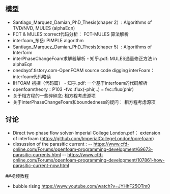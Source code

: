 ## 模型

- Santiago_Marquez_Damian_PhD_Thesis(chaper 2）: Algorithms of TVD/NVD, MULES (alphaEqn)
- FCT & MULES::correct代码分析： FCT-MULES 算法解析
- interfoam_东岳: PIMPLE algorithm 
- Santiago_Marquez_Damian_PhD_Thesis(chaper 5）: Algorithms of Interform 
- interPhaseChangeFoam求解器解析 - 知乎.pdf: MULES通量修正方法 in alphaEqn
- onedayof.tistory.com-OpenFOAM source code digging interFoam： interfoam代码略读
- IHFOAM 初探（代码篇） - 知乎.pdf: 一个基于interfoam的代码解析
- openfoamtheory：P103 -fvc::flux(-phir,..) = fvc::flux(phir）
- 关于相方程的一些碎碎念: 相方程考虑源项
- 关于interPhaseChangeFoam和boundedness的疑问： 相方程考虑源项


## 讨论

- Direct two phase flow solver-Imperial College London.pdf： extension of interfoam (https://github.com/ImperialCollegeLondon/porefoam)
- dissussion of the parasitic current :
   -- https://www.cfd-online.com/Forums/openfoam-programming-development/69673-parasitic-currents.html
   -- https://www.cfd-online.com/Forums/openfoam-programming-development/107861-how-parasitic-current-now.html


##视频教程

- bubble rising 
https://www.youtube.com/watch?v=JYHhF25OTm0
